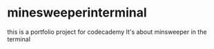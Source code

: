# minesweeperinterminal
this is a portfolio project for codecademy
It's about minsweeper in the terminal
